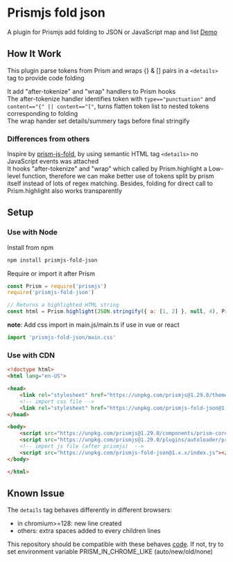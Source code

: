 # Prismjs fold json

A plugin for Prismjs add folding to JSON or JavaScript map and list [Demo](https://unpkg.com/prismjs-fold-json@1.0.6/test.html)

## How It Work

This plugin parse tokens from Prism and wraps {} & [] pairs in a `<details>` tag to provide code folding

It add "after-tokenize" and "wrap" handlers to Prism hooks  
The after-tokenize handler identifies token with `type=="punctuation"` and `content=="{" || content=="["`, turns flatten token list to nested tokens corresponding to folding  
The wrap hander set details/summery tags before final stringify  

### Differences from others

Inspire by [prism-js-fold](https://www.npmjs.com/package/prism-js-fold?activeTab=readme), by using semantic HTML tag `<details>` no JavaScript events was attached  
It hooks "after-tokenize" and "wrap" which called by Prism.highlight a Low-level function, therefore we can make better use of tokens split by prism itself instead of lots of regex matching. Besides, folding for direct call to Prism.highlight also works transparently

## Setup

### Use with Node

Install from npm

```bash
npm install prismjs-fold-json
```

Require or import it after Prism

```js
const Prism = require('prismjs')
require('prismjs-fold-json')

// Returns a highlighted HTML string
const html = Prism.highlight(JSON.stringify({ a: [1, 2] }, null, 4), Prism.languages.json, "json")
```

**note**: Add css import in main.js/main.ts if use in vue or react
```js
import 'prismjs-fold-json/main.css'
```

### Use with CDN

```html
<!doctype html>
<html lang="en-US">

<head>
    <link rel="stylesheet" href="https://unpkg.com/prismjs@1.29.0/themes/prism-coy.min.css" />
    <!-- import css file -->
    <link rel="stylesheet" href="https://unpkg.com/prismjs-fold-json@1.x.x/main.css" />
</head>

<body>
    <script src="https://unpkg.com/prismjs@1.29.0/components/prism-core.min.js"></script>
    <script src="https://unpkg.com/prismjs@1.29.0/plugins/autoloader/prism-autoloader.min.js"></script>
    <!-- import js file (after prismjs)  -->
    <script src="https://unpkg.com/prismjs-fold-json@1.x.x/index.js"></script>
</body>

</html>
```

## Known Issue

The `details` tag behaves differently in different browsers:
- in chromium>=128: new line created 
- others: extra spaces added to every children lines

This repository should be compatible with these behaves [code](https://github.com/IcarusLIM/prism-fold/blob/main/index.js#L110-L143). If not, try to set environment variable PRISM_IN_CHROME_LIKE (auto/new/old/none)